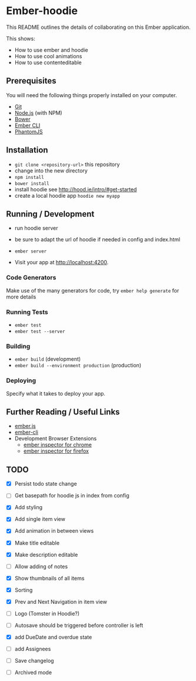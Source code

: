 # Ember-hoodie

This README outlines the details of collaborating on this Ember application.

This shows: 

* How to use ember and hoodie
* How to use cool animations
* How to use contenteditable

## Prerequisites

You will need the following things properly installed on your computer.

* [Git](http://git-scm.com/)
* [Node.js](http://nodejs.org/) (with NPM)
* [Bower](http://bower.io/)
* [Ember CLI](http://www.ember-cli.com/)
* [PhantomJS](http://phantomjs.org/)

## Installation

* `git clone <repository-url>` this repository
* change into the new directory
* `npm install`
* `bower install`
* install hoodie see http://hood.ie/intro/#get-started
* create a local hoodie app `hoodie new myapp`

## Running / Development

* run hoodie server
* be sure to adapt the url of hoodie if needed in config and index.html

* `ember server`
* Visit your app at [http://localhost:4200](http://localhost:4200).

### Code Generators

Make use of the many generators for code, try `ember help generate` for more details

### Running Tests

* `ember test`
* `ember test --server`

### Building

* `ember build` (development)
* `ember build --environment production` (production)

### Deploying

Specify what it takes to deploy your app.

## Further Reading / Useful Links

* [ember.js](http://emberjs.com/)
* [ember-cli](http://www.ember-cli.com/)
* Development Browser Extensions
  * [ember inspector for chrome](https://chrome.google.com/webstore/detail/ember-inspector/bmdblncegkenkacieihfhpjfppoconhi)
  * [ember inspector for firefox](https://addons.mozilla.org/en-US/firefox/addon/ember-inspector/)

 
## TODO

 - [x]  Persist todo state change
 - [ ]  Get basepath for hoodie js in index from config
 - [x]  Add styling
 - [x]  Add single item view
 - [x]  Add animation in between views
 - [x]  Make title editable
 - [x]  Make description editable
 - [ ]  Allow adding of notes
 - [X]  Show thumbnails of all items
 - [X]  Sorting
 - [X]  Prev and Next Navigation in item view
 - [ ]  Logo (Tomster in Hoodie?)  
 - [ ]  Autosave should be triggered before controller is left
 - [X]  add DueDate and overdue state
 - [ ]  add Assignees
 - [ ]  Save changelog
 - [ ]  Archived mode
  


 
